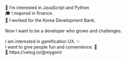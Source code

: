 
<br/>
👀 I’m interested in JavaScript and Python <br/>
🎓 I majored in finance. <br/>
👔 I worked for the Korea Development Bank. <br/>
<br/>
Now I want to be a developer who grows and challenges.
<br/><br/>
I am interested in gamification UX. ✨<br/>
I want to give people fun and convenience. 💛<br/>
🔗 https://velog.io/@mygomi 
<!---
miniPinetree/miniPinetree is a ✨ special ✨ repository because its `README.md` (this file) appears on your GitHub profile.
You can click the Preview link to take a look at your changes.
--->
